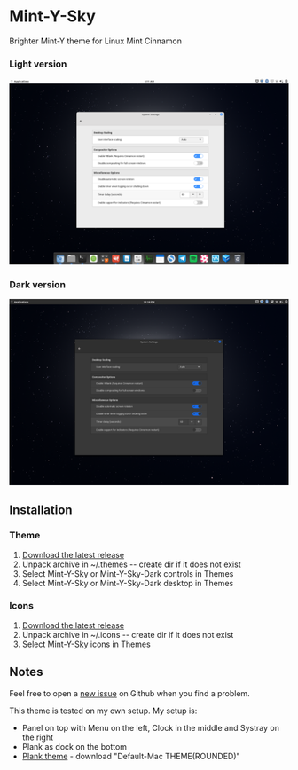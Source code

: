 # Mint-Y-Sky
Brighter Mint-Y theme for Linux Mint Cinnamon

### Light version
![Screenshot](https://github.com/rschouwenburg/Mint-Y-Sky/raw/master/files/screenshot.png)

### Dark version

![Screenshot Dark](https://github.com/rschouwenburg/Mint-Y-Sky/raw/master/files/screenshot-dark.png)

## Installation

### Theme
1. [Download the latest release](https://github.com/rschouwenburg/Mint-Y-Sky/releases)
2. Unpack archive in ~/.themes -- create dir if it does not exist
3. Select Mint-Y-Sky or Mint-Y-Sky-Dark controls in Themes
4. Select Mint-Y-Sky or Mint-Y-Sky-Dark desktop in Themes

### Icons
1. [Download the latest release](https://github.com/rschouwenburg/Mint-Y-Sky/releases)
2. Unpack archive in ~/.icons -- create dir if it does not exist
3. Select Mint-Y-Sky icons in Themes

## Notes

Feel free to open a [new issue](https://github.com/rschouwenburg/Mint-Y-Sky/issues) on Github when you find a problem.

This theme is tested on my own setup. My setup is:

* Panel on top with Menu on the left, Clock in the middle and Systray on the right
* Plank as dock on the bottom
* [Plank theme](https://www.gnome-look.org/p/1201564/) - download "Default-Mac THEME(ROUNDED)"
